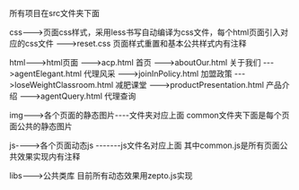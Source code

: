 所有项目在src文件夹下面

css--->页面css样式，采用less书写自动编译为css文件，每个html页面引入对应的css文件
		--->reset.css 页面样式重置和基本公共样式内有注释
		
html--->html页面
		--->acp.html 首页
		--->aboutOur.html 关于我们 
			--->agentElegant.html 代理风采
			--->joinInPolicy.html 加盟政策
		--->loseWeightClassroom.html 减肥课堂
		--->productPresentation.html 产品介绍
		--->agentQuery.html 代理查询
		
img--->各个页面的静态图片----文件夹对应上面
		common文件夹下面是每个页面公共的静态图片
		
js---->各个页面动态js -------js文件名对应上面
		其中common.js是所有页面公共效果实现内有注释
		
libs--->公共类库  目前所有动态效果用zepto.js实现
